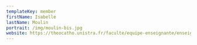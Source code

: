 ```yaml
---
templateKey: member
firstName: Isabelle
lastName: Moulin
portrait: /img/moulin-bis.jpg
website: https://theocatho.unistra.fr/faculte/equipe-enseignante/enseignants-chercheurs/moulin-isabelle/
---
```

